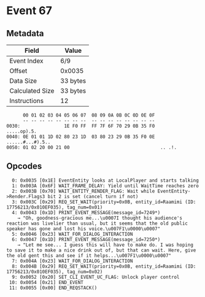 # Event 67

## Metadata

| Field           | Value    |
|-----------------|----------|
| Event Index     | 6/9      |
| Offset          | 0x0035   |
| Data Size       | 33 bytes |
| Calculated Size | 33 bytes |
| Instructions    | 12       |

```
      00 01 02 03 04 05 06 07  08 09 0A 0B 0C 0D 0E 0F
      -- -- -- -- -- -- -- --  -- -- -- -- -- -- -- --
0030:                1E F0 FF  FF 7F 6F 70 29 0B 35 F0       .....op).5.
0040: 0E 01 01 1D 02 80 23 1D  03 80 23 29 0B 35 F0 0E  ......#...#).5..
0050: 01 02 20 00 21 00                                 .. .!.          
```

## Opcodes

```
  0: 0x0035 [0x1E] EventEntity looks at LocalPlayer and starts talking
  1: 0x003A [0x6F] WAIT_FRAME_DELAY: Yield until WaitTime reaches zero
  2: 0x003B [0x70] WAIT_ENTITY_RENDER_FLAG: Wait while EventEntity->Render.Flags3 bit 2 is set (cancel turn if not)
  3: 0x003C [0x29] REQ_SET_WAIT(priority=0x0B, entity_id=Raamimi (ID: 17756213/0x010EF035), tag_num=0x01)
  4: 0x0043 [0x1D] PRINT_EVENT_MESSAGE(message_id=7249*)
    → "Oh, goodness-gracious me...\u0007I thought his audience's reaction was livelier than usual, but it seems that the old public speaker has gone and lost his voice.\u007F1\u0000\u0007"
  5: 0x0046 [0x23] WAIT_FOR_DIALOG_INTERACTION
  6: 0x0047 [0x1D] PRINT_EVENT_MESSAGE(message_id=7250*)
    → "Let me see... I guess this will have to make do. I was hoping to save it to make a nice drink out of, but that can wait. Here, give the old gent this and see if it helps...\u007F1\u0000\u0007"
  7: 0x004A [0x23] WAIT_FOR_DIALOG_INTERACTION
  8: 0x004B [0x29] REQ_SET_WAIT(priority=0x0B, entity_id=Raamimi (ID: 17756213/0x010EF035), tag_num=0x02)
  9: 0x0052 [0x20] SET_CLI_EVENT_UC_FLAG: Unlock player control
 10: 0x0054 [0x21] END_EVENT
 11: 0x0055 [0x00] END_REQSTACK()
```
